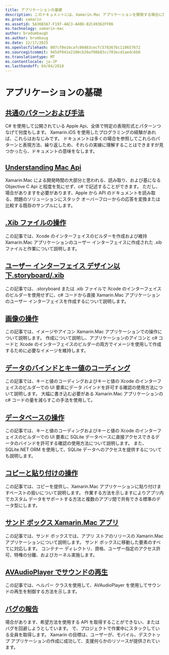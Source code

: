 ```yaml
---
title: アプリケーションの基礎
description: このドキュメントには、Xamarin.Mac アプリケーションを開発する場合に理解するために必要なさまざまな概念について説明したガイドへのリンクがします。
ms.prod: xamarin
ms.assetid: 5A36B3A7-F197-4AC3-A40D-B2C49362FF06
ms.technology: xamarin-mac
author: bradumbaugh
ms.author: brumbaug
ms.date: 12/17/2015
ms.openlocfilehash: 807cf0e16cafc00483cecfc578367bc110657672
ms.sourcegitcommit: 945df041e2180cb20af08b83cc703ecd1aedc6b0
ms.translationtype: MT
ms.contentlocale: ja-JP
ms.lasthandoff: 04/04/2018
---
```

# <a name="application-fundamentals"></a>アプリケーションの基礎

## <a name="common-patterns-and-idiomsmacapp-fundamentalspatternsmd"></a>[共通のパターンおよび手法](~/mac/app-fundamentals/patterns.md)

C# を使用して公開されている Apple Api、全体で特定の表現形式とパターンつなげて何度もします。 Xamarin.iOS を使用したプログラミングの経験があれば、これらはおなじみです。 ドキュメントは多くの場合を参照してこれらのパターンと表現方法、繰り返しため、それらの実線に理解することはできますが見つかったら、ドキュメントの意味をなします。

## <a name="understanding-mac-apismacapp-fundamentalsmac-apismd"></a>[Understanding Mac Api](~/mac/app-fundamentals/mac-apis.md)

Xamarin.Mac による開発時間の大部分と思われる、読み取り、および基になる Objective C Api と程度を気にせず、c# で記述することができます。 ただし、場合がありますを必要があります、Apple から API のドキュメントを読み取る、問題のソリューションにスタック オーバーフローからの応答を変換または比較する既存のサンプルにします。

## <a name="working-with-xib-filesmacapp-fundamentalsxibmd"></a>[.Xib ファイルの操作](~/mac/app-fundamentals/xib.md)

この記事では、Xcode のインターフェイスのビルダーを作成および維持 Xamarin.Mac アプリケーションのユーザー インターフェイスに作成された .xib ファイルと作業について説明します。

## <a name="storyboardxib-less-user-interface-designmacapp-fundamentalsxibless-uimd"></a>[ユーザー インターフェイス デザイン以下.storyboard/.xib](~/mac/app-fundamentals/xibless-ui.md)

この記事では、.storyboard または .xib ファイルで Xcode のインターフェイスのビルダーを使用せずに、c# コードから直接 Xamarin.Mac アプリケーションのユーザー インターフェイスを作成するについて説明します。

## <a name="working-with-imagesmacapp-fundamentalsimagemd"></a>[画像の操作](~/mac/app-fundamentals/image.md)

この記事では、イメージやアイコン Xamarin.Mac アプリケーションでの操作について説明します。 作成について説明し、アプリケーションのアイコンと c# コードと Xcode のインターフェイスのビルダーの両方でイメージを使用して作成するために必要なイメージを維持します。

## <a name="data-binding-and-key-value-codingmacapp-fundamentalsdatabindingmd"></a>[データのバインドとキー値のコーディング](~/mac/app-fundamentals/databinding.md)

この記事では、キーと値のコーディングおよびキーと値の Xcode のインターフェイスのビルダーでの UI 要素にデータ バインドを許可する確認の使用方法について説明します。 大幅に書き込む必要がある Xamarin.Mac アプリケーションの c# コードの量を減らすこの手法を使用して。 

## <a name="working-with-databasesmacapp-fundamentalsdatabasesmd"></a>[データベースの操作](~/mac/app-fundamentals/databases.md)

この記事では、キーと値のコーディングおよびキーと値の Xcode のインターフェイスのビルダーでの UI 要素に SQLite データベースに直接アクセスできるデータのバインドを許可する確認の使用方法について説明します。 また、SQLite.NET ORM を使用して、SQLite データへのアクセスを提供するについても説明します。

## <a name="working-with-copy-and-pastemacapp-fundamentalscopy-pastemd"></a>[コピーと貼り付けの操作](~/mac/app-fundamentals/copy-paste.md)

この記事では、コピーを提供し、Xamarin.Mac アプリケーションに貼り付けますペーストの扱いについて説明します。 作業する方法を示しますによりアプリ内でカスタム データをサポートする方法と複数のアプリ間で共有できる標準のデータ型にします。

## <a name="sandboxing-a-xamarinmac-appmacapp-fundamentalssandboxingmd"></a>[サンド ボックス Xamarin.Mac アプリ](~/mac/app-fundamentals/sandboxing.md)

この記事では、サンド ボックスでは、アプリ ストアのリリースの Xamarin.Mac アプリケーションについて説明します。 サンド ボックスに移動した要素のすべてに対応します。 コンテナー ディレクトリ、資格、ユーザー指定のアクセス許可、特権の分離、およびカーネル実施します。

## <a name="playing-sound-with-avaudioplayermacapp-fundamentalssoundsmd"></a>[AVAudioPlayer でサウンドの再生](~/mac/app-fundamentals/sounds.md)

この記事では、ヘルパー クラスを使用して、AVAudioPlayer を使用してサウンドの再生を制御する方法を示します。

## <a name="reporting-bugsmacapp-fundamentalstroubleshootingmd"></a>[バグの報告](~/mac/app-fundamentals/troubleshooting.md)

場合があります、希望方法を使用する API を取得することができない、またはバグを回避しようとしています。 で、プロジェクトで作業中にスタックしている全員を取得します。 Xamarin の目標は、ユーザーが、モバイル、デスクトップ アプリケーションの作成に成功して、支援何らかのリソースが提供されています。
